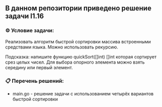 ## В данном репозитории приведено решение задачи l1.16  

### ⚙️ Условие задачи:  

Реализовать алгоритм быстрой сортировки массива встроенными средствами языка. Можно использовать рекурсию.

Подсказка: напишите функцию quickSort([]int) []int которая сортирует срез целых чисел.
           Для выбора опорного элемента можно взять середину или первый элемент.

### 📋 Перечень решений:

- main.go - решение задачи с использованием четырёх вариантов быстрой сортировки  
